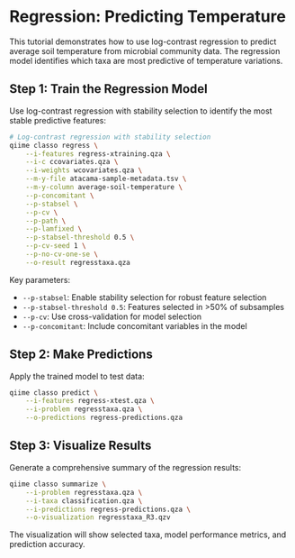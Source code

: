 # Regression: Predicting Temperature

This tutorial demonstrates how to use log-contrast regression to predict average soil temperature from microbial community data. The regression model identifies which taxa are most predictive of temperature variations.

## Step 1: Train the Regression Model

Use log-contrast regression with stability selection to identify the most stable predictive features:

```bash
# Log-contrast regression with stability selection
qiime classo regress \
    --i-features regress-xtraining.qza \
    --i-c ccovariates.qza \
    --i-weights wcovariates.qza \
    --m-y-file atacama-sample-metadata.tsv \
    --m-y-column average-soil-temperature \
    --p-concomitant \
    --p-stabsel \
    --p-cv \
    --p-path \
    --p-lamfixed \
    --p-stabsel-threshold 0.5 \
    --p-cv-seed 1 \
    --p-no-cv-one-se \
    --o-result regresstaxa.qza
```

Key parameters:
- `--p-stabsel`: Enable stability selection for robust feature selection
- `--p-stabsel-threshold 0.5`: Features selected in >50% of subsamples
- `--p-cv`: Use cross-validation for model selection
- `--p-concomitant`: Include concomitant variables in the model

## Step 2: Make Predictions

Apply the trained model to test data:

```bash
qiime classo predict \
    --i-features regress-xtest.qza \
    --i-problem regresstaxa.qza \
    --o-predictions regress-predictions.qza
```

## Step 3: Visualize Results

Generate a comprehensive summary of the regression results:

```bash
qiime classo summarize \
    --i-problem regresstaxa.qza \
    --i-taxa classification.qza \
    --i-predictions regress-predictions.qza \
    --o-visualization regresstaxa_R3.qzv
```

The visualization will show selected taxa, model performance metrics, and prediction accuracy.